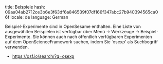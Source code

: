 title: Beispiele
hash: 09aa04ab2712ce3b6e3f63df6a846539f07df166f347abc27b940394565ca06f
locale: de
language: German

Beispiel-Experimente sind in OpenSesame enthalten. Eine Liste von ausgewählten Beispielen ist verfügbar über Menü → Werkzeuge → Beispiel-Experimente. Sie können auch nach öffentlich verfügbaren Experimenten auf dem OpenScienceFramework suchen, indem Sie 'osexp' als Suchbegriff verwenden.

- <https://osf.io/search/?q=osexp>
